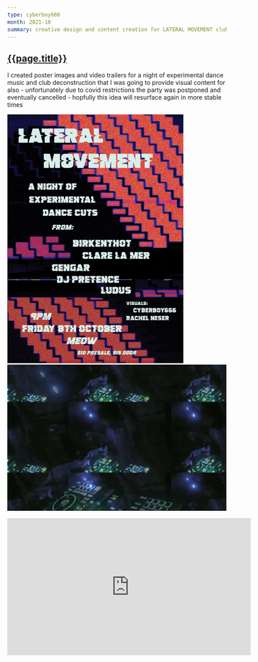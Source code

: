 ```yaml
---
type: cyberboy666
month: 2021-10
summary: creative design and content creation for LATERAL MOVEMENT club night [CANCELLED]
---
```


## [ {{page.title}} ]({{page.url}})

I created poster images and video trailers for a night of experimental dance music and club deconstruction that I was going to provide visual content for also - unfortunately due to covid restrictions the party was postponed and eventually cancelled - hopfully this idea will resurface again in more stable times



![image](/images/cyberboy666/lat_mov.png)
![image](/images/cyberboy666/livestream_bakerybasement2.png)


<iframe width="560" height="315" src="https://www.youtube.com/embed/8RvLf1JSoSI" title="YouTube video player" frameborder="0" allow="accelerometer; autoplay; clipboard-write; encrypted-media; gyroscope; picture-in-picture" allowfullscreen></iframe>
